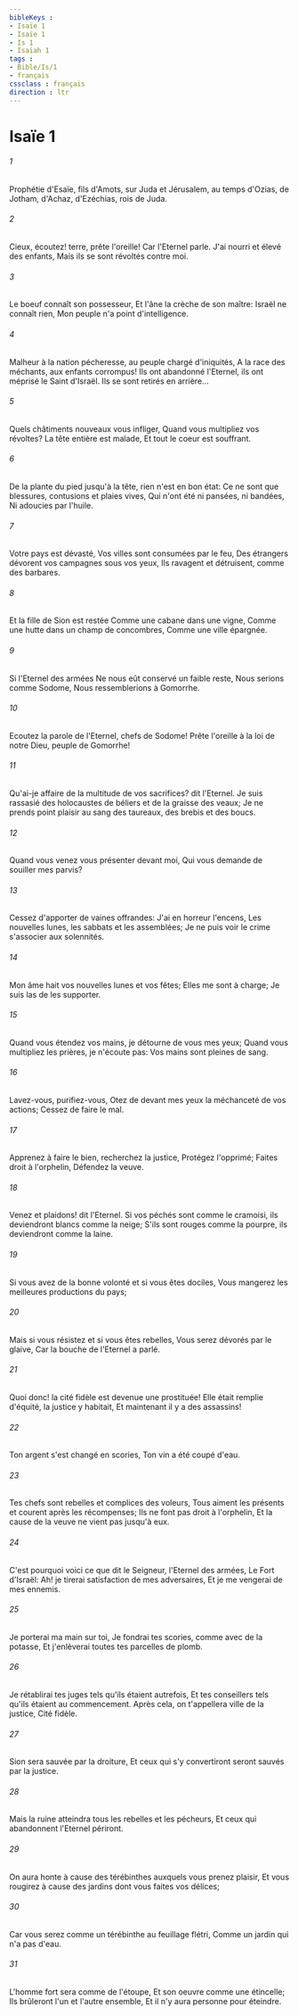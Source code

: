 ```yaml
---
bibleKeys : 
- Isaïe 1
- Isaïe 1
- Is 1
- Isaiah 1
tags : 
- Bible/Is/1
- français
cssclass : français
direction : ltr
---
```


# Isaïe 1

###### 1
Prophétie d'Esaïe, fils d'Amots, sur Juda et Jérusalem, au temps d'Ozias, de Jotham, d'Achaz, d'Ezéchias, rois de Juda.
###### 2
Cieux, écoutez! terre, prête l'oreille! Car l'Eternel parle. J'ai nourri et élevé des enfants, Mais ils se sont révoltés contre moi.
###### 3
Le boeuf connaît son possesseur, Et l'âne la crèche de son maître: Israël ne connaît rien, Mon peuple n'a point d'intelligence.
###### 4
Malheur à la nation pécheresse, au peuple chargé d'iniquités, A la race des méchants, aux enfants corrompus! Ils ont abandonné l'Eternel, ils ont méprisé le Saint d'Israël. Ils se sont retirés en arrière...
###### 5
Quels châtiments nouveaux vous infliger, Quand vous multipliez vos révoltes? La tête entière est malade, Et tout le coeur est souffrant.
###### 6
De la plante du pied jusqu'à la tête, rien n'est en bon état: Ce ne sont que blessures, contusions et plaies vives, Qui n'ont été ni pansées, ni bandées, Ni adoucies par l'huile.
###### 7
Votre pays est dévasté, Vos villes sont consumées par le feu, Des étrangers dévorent vos campagnes sous vos yeux, Ils ravagent et détruisent, comme des barbares.
###### 8
Et la fille de Sion est restée Comme une cabane dans une vigne, Comme une hutte dans un champ de concombres, Comme une ville épargnée.
###### 9
Si l'Eternel des armées Ne nous eût conservé un faible reste, Nous serions comme Sodome, Nous ressemblerions à Gomorrhe.
###### 10
Ecoutez la parole de l'Eternel, chefs de Sodome! Prête l'oreille à la loi de notre Dieu, peuple de Gomorrhe!
###### 11
Qu'ai-je affaire de la multitude de vos sacrifices? dit l'Eternel. Je suis rassasié des holocaustes de béliers et de la graisse des veaux; Je ne prends point plaisir au sang des taureaux, des brebis et des boucs.
###### 12
Quand vous venez vous présenter devant moi, Qui vous demande de souiller mes parvis?
###### 13
Cessez d'apporter de vaines offrandes: J'ai en horreur l'encens, Les nouvelles lunes, les sabbats et les assemblées; Je ne puis voir le crime s'associer aux solennités.
###### 14
Mon âme hait vos nouvelles lunes et vos fêtes; Elles me sont à charge; Je suis las de les supporter.
###### 15
Quand vous étendez vos mains, je détourne de vous mes yeux; Quand vous multipliez les prières, je n'écoute pas: Vos mains sont pleines de sang.
###### 16
Lavez-vous, purifiez-vous, Otez de devant mes yeux la méchanceté de vos actions; Cessez de faire le mal.
###### 17
Apprenez à faire le bien, recherchez la justice, Protégez l'opprimé; Faites droit à l'orphelin, Défendez la veuve.
###### 18
Venez et plaidons! dit l'Eternel. Si vos péchés sont comme le cramoisi, ils deviendront blancs comme la neige; S'ils sont rouges comme la pourpre, ils deviendront comme la laine.
###### 19
Si vous avez de la bonne volonté et si vous êtes dociles, Vous mangerez les meilleures productions du pays;
###### 20
Mais si vous résistez et si vous êtes rebelles, Vous serez dévorés par le glaive, Car la bouche de l'Eternel a parlé.
###### 21
Quoi donc! la cité fidèle est devenue une prostituée! Elle était remplie d'équité, la justice y habitait, Et maintenant il y a des assassins!
###### 22
Ton argent s'est changé en scories, Ton vin a été coupé d'eau.
###### 23
Tes chefs sont rebelles et complices des voleurs, Tous aiment les présents et courent après les récompenses; Ils ne font pas droit à l'orphelin, Et la cause de la veuve ne vient pas jusqu'à eux.
###### 24
C'est pourquoi voici ce que dit le Seigneur, l'Eternel des armées, Le Fort d'Israël: Ah! je tirerai satisfaction de mes adversaires, Et je me vengerai de mes ennemis.
###### 25
Je porterai ma main sur toi, Je fondrai tes scories, comme avec de la potasse, Et j'enlèverai toutes tes parcelles de plomb.
###### 26
Je rétablirai tes juges tels qu'ils étaient autrefois, Et tes conseillers tels qu'ils étaient au commencement. Après cela, on t'appellera ville de la justice, Cité fidèle.
###### 27
Sion sera sauvée par la droiture, Et ceux qui s'y convertiront seront sauvés par la justice.
###### 28
Mais la ruine atteindra tous les rebelles et les pécheurs, Et ceux qui abandonnent l'Eternel périront.
###### 29
On aura honte à cause des térébinthes auxquels vous prenez plaisir, Et vous rougirez à cause des jardins dont vous faites vos délices;
###### 30
Car vous serez comme un térébinthe au feuillage flétri, Comme un jardin qui n'a pas d'eau.
###### 31
L'homme fort sera comme de l'étoupe, Et son oeuvre comme une étincelle; Ils brûleront l'un et l'autre ensemble, Et il n'y aura personne pour éteindre.
